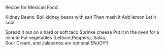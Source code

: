 Recipe for Mexican Food:

Kidney Beans:
Boil kidney beans with salt
Then mash it
Add lemon
Let it cool 

Spread it out on a hard or soft taco
Sprinke cheese
Put it in the oven for a minute
Put vegetables (Lettuce,Peppers), Salsa,   
Sour Cream, and Jalapenos are optional
ENJOY!!
